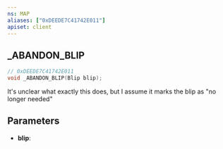 ```yaml
---
ns: MAP
aliases: ["0xDEEDE7C41742E011"]
apiset: client
---
```

## _ABANDON_BLIP

```c
// 0xDEEDE7C41742E011
void _ABANDON_BLIP(Blip blip);
```

It's unclear what exactly this does, but I assume it marks the blip as "no longer needed"

## Parameters
* **blip**:



